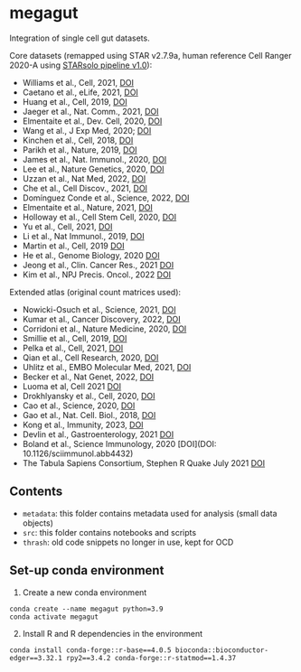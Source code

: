 # megagut
Integration of single cell gut datasets. 

Core datasets (remapped using STAR v2.7.9a, human reference Cell Ranger 2020-A using [STARsolo pipeline v1.0](https://github.com/cellgeni/STARsolo)): 
- Williams et al., Cell, 2021, [DOI](https://doi.org/10.1016/j.cell.2021.05.013)
- Caetano et al., eLife, 2021, [DOI](https://doi.org/10.7554/eLife.62810)
- Huang et al., Cell, 2019, [DOI](https://doi.org/10.1016/j.cell.2019.10.027)
- Jaeger et al., Nat. Comm., 2021, [DOI](https://doi.org/10.1038/s41467-021-22164-6)
- Elmentaite et al., Dev. Cell, 2020, [DOI](https://doi.org/10.1016/j.devcel.2020.11.010)
- Wang et al., J Exp Med, 2020; [DOI](https://doi.org/10.1084/jem.20191130)
- Kinchen et al., Cell, 2018, [DOI](https://doi.org/10.1016/j.cell.2018.08.067)
- Parikh et al., Nature, 2019, [DOI](https://doi.org/10.1038/s41586-019-0992-y)
- James et al., Nat. Immunol., 2020, [DOI](https://doi.org/10.1038/s41590-020-0602-z)
- Lee et al., Nature Genetics, 2020, [DOI](https://doi.org/10.1038/s41588-020-0636-z)
- Uzzan et al., Nat Med, 2022, [DOI](https://doi.org/10.1038/s41591-022-01680-y)
- Che et al., Cell Discov., 2021, [DOI](https://doi.org/10.1038/s41421-021-00312-y)
- Domínguez Conde et al., Science, 2022, [DOI](https://doi.org/10.1126/science.abl5197)
- Elmentaite et al., Nature,  2021, [DOI](https://doi.org/10.1038/s41586-021-03852-1)
- Holloway et al., Cell Stem Cell, 2020, [DOI](https://doi.org/10.1016/j.stem.2020.11.008)
- Yu et al., Cell, 2021, [DOI](https://doi.org/10.1016/j.cell.2021.04.028)
- Li et al., Nat Immunol., 2019, [DOI](https://doi.org/10.1038/s41590-018-0294-9!)
- Martin et al., Cell, 2019 [DOI](https://doi.org/10.1016/j.cell.2019.08.008)
- He et al., Genome Biology, 2020 [DOI](https://doi.org/10.1186/s13059-020-02210-0)
- Jeong et al., Clin. Cancer Res., 2021 [DOI](https://doi.org/10.1158/1078-0432.CCR-21-0792)
- Kim et al., NPJ Precis. Oncol., 2022 [DOI](https://doi.org/10.1038/s41698-022-00251-1)

Extended atlas (original count matrices used): 
- Nowicki-Osuch et al., Science, 2021, [DOI](https://doi.org/10.1126/science.abd1449)
- Kumar et al., Cancer Discovery, 2022, [DOI](https://doi.org/10.1158/2159-8290.CD-21-0683)
- Corridoni et al., Nature Medicine, 2020, [DOI](https://doi.org/10.1038/s41591-020-1003-4)
- Smillie et al., Cell, 2019, [DOI](https://doi.org/10.1016/j.cell.2019.06.029)
- Pelka et al., Cell, 2021, [DOI](https://doi.org/10.1016/j.cell.2021.08.003)
- Qian et al., Cell Research, 2020, [DOI](https://doi.org/10.1038/s41422-020-0355-0)
- Uhlitz et al., EMBO Molecular Med, 2021, [DOI](https://doi.org/10.15252/emmm.202114123)
- Becker et al., Nat Genet, 2022, [DOI](https://doi.org/10.1038/s41588-022-01088-x)
- Luoma et al, Cell 2021 [DOI](https://doi.org/10.1016/j.cell.2020.06.001)
- Drokhlyansky et al., Cell, 2020, [DOI](https://doi.org/10.1016/j.cell.2020.08.003)
- Cao et al., Science, 2020, [DOI](https://doi.org/10.1126/science.aba7721)
- Gao et al., Nat. Cell. Biol., 2018, [DOI](https://doi.org/10.1038/s41556-018-0105-4)
- Kong et al., Immunity, 2023, [DOI](https://doi.org/10.1016/j.immuni.2023.01.002)
- Devlin et al., Gastroenterology, 2021 [DOI](https://doi.org/10.1053/j.gastro.2020.12.030)
- Boland et al., Science Immunology, 2020 [DOI](DOI: 10.1126/sciimmunol.abb4432)
- The Tabula Sapiens Consortium, Stephen R Quake July 2021 [DOI](https://www.science.org/doi/10.1126/science.abl4896)


## Contents

- `metadata`: this folder contains metadata used for analysis (small data objects)
- `src`: this folder contains notebooks and scripts
- `thrash`: old code snippets no longer in use, kept for OCD

## Set-up conda environment

1. Create a new conda environment

```
conda create --name megagut python=3.9
conda activate megagut
```

2. Install R and R dependencies in the environment

```
conda install conda-forge::r-base==4.0.5 bioconda::bioconductor-edger==3.32.1 rpy2==3.4.2 conda-forge::r-statmod==1.4.37
```


